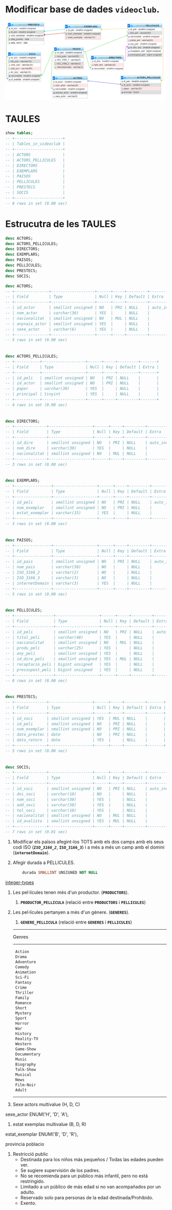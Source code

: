 # Modificar base de dades **```videoclub```**.

![MER previ](./images/MER_previ.png)

# TAULES

```sql
show tables;
-- +---------------------+
-- | Tables_in_videoclub |
-- +---------------------+
-- | ACTORS              |
-- | ACTORS_PELLICULES   |
-- | DIRECTORS           |
-- | EXEMPLARS           |
-- | PAISOS              |
-- | PELLICULES          |
-- | PRESTECS            |
-- | SOCIS               |
-- +---------------------+
-- 8 rows in set (0.00 sec)
```

# Estrucutra de les TAULES

```sql
desc ACTORS;
desc ACTORS_PELLICULES;
desc DIRECTORS;
desc EXEMPLARS;
desc PAISOS;
desc PELLICULES;
desc PRESTECS;
desc SOCIS;
```

```sql
desc ACTORS;
-- +---------------+-------------------+------+-----+---------+----------------+
-- | Field         | Type              | Null | Key | Default | Extra          |
-- +---------------+-------------------+------+-----+---------+----------------+
-- | id_actor      | smallint unsigned | NO   | PRI | NULL    | auto_increment |
-- | nom_actor     | varchar(30)       | YES  |     | NULL    |                |
-- | nacionalitat  | smallint unsigned | NO   | MUL | NULL    |                |
-- | anynaix_actor | smallint unsigned | YES  |     | NULL    |                |
-- | sexe_actor    | varchar(6)        | YES  |     | NULL    |                |
-- +---------------+-------------------+------+-----+---------+----------------+
-- 5 rows in set (0.00 sec)


desc ACTORS_PELLICULES;
-- +-----------+-------------------+------+-----+---------+-------+
-- | Field     | Type              | Null | Key | Default | Extra |
-- +-----------+-------------------+------+-----+---------+-------+
-- | id_peli   | smallint unsigned | NO   | PRI | NULL    |       |
-- | id_actor  | smallint unsigned | NO   | PRI | NULL    |       |
-- | paper     | varchar(30)       | YES  |     | NULL    |       |
-- | principal | tinyint           | YES  |     | NULL    |       |
-- +-----------+-------------------+------+-----+---------+-------+
-- 4 rows in set (0.00 sec)


desc DIRECTORS;
-- +--------------+-------------------+------+-----+---------+----------------+
-- | Field        | Type              | Null | Key | Default | Extra          |
-- +--------------+-------------------+------+-----+---------+----------------+
-- | id_dire      | smallint unsigned | NO   | PRI | NULL    | auto_increment |
-- | nom_dire     | varchar(30)       | YES  |     | NULL    |                |
-- | nacionalitat | smallint unsigned | NO   | MUL | NULL    |                |
-- +--------------+-------------------+------+-----+---------+----------------+
-- 3 rows in set (0.00 sec)


desc EXEMPLARS;
-- +----------------+-------------------+------+-----+---------+----------------+
-- | Field          | Type              | Null | Key | Default | Extra          |
-- +----------------+-------------------+------+-----+---------+----------------+
-- | id_peli        | smallint unsigned | NO   | PRI | NULL    | auto_increment |
-- | num_exemplar   | smallint unsigned | NO   | PRI | NULL    |                |
-- | estat_exemplar | varchar(15)       | YES  |     | NULL    |                |
-- +----------------+-------------------+------+-----+---------+----------------+
-- 3 rows in set (0.00 sec)


desc PAISOS;
-- +----------------+-------------------+------+-----+---------+----------------+
-- | Field          | Type              | Null | Key | Default | Extra          |
-- +----------------+-------------------+------+-----+---------+----------------+
-- | id_pais        | smallint unsigned | NO   | PRI | NULL    | auto_increment |
-- | nom_pais       | varchar(50)       | NO   |     | NULL    |                |
-- | ISO_3166_2     | varchar(2)        | NO   |     | NULL    |                |
-- | ISO_3166_3     | varchar(3)        | NO   |     | NULL    |                |
-- | internetDomain | varchar(3)        | YES  |     | NULL    |                |
-- +----------------+-------------------+------+-----+---------+----------------+
-- 5 rows in set (0.00 sec)


desc PELLICULES;
-- +-----------------+-------------------+------+-----+---------+----------------+
-- | Field           | Type              | Null | Key | Default | Extra          |
-- +-----------------+-------------------+------+-----+---------+----------------+
-- | id_peli         | smallint unsigned | NO   | PRI | NULL    | auto_increment |
-- | titol_peli      | varchar(40)       | YES  |     | NULL    |                |
-- | nacionalitat    | smallint unsigned | NO   | MUL | NULL    |                |
-- | produ_peli      | varchar(25)       | YES  |     | NULL    |                |
-- | any_peli        | smallint unsigned | YES  |     | NULL    |                |
-- | id_dire_peli    | smallint unsigned | YES  | MUL | NULL    |                |
-- | recaptacio_peli | bigint unsigned   | YES  |     | NULL    |                |
-- | pressupost_peli | bigint unsigned   | YES  |     | NULL    |                |
-- +-----------------+-------------------+------+-----+---------+----------------+
-- 8 rows in set (0.00 sec)


desc PRESTECS;
-- +--------------+-------------------+------+-----+---------+-------+
-- | Field        | Type              | Null | Key | Default | Extra |
-- +--------------+-------------------+------+-----+---------+-------+
-- | id_soci      | smallint unsigned | YES  | MUL | NULL    |       |
-- | id_peli      | smallint unsigned | NO   | PRI | NULL    |       |
-- | num_exemplar | smallint unsigned | NO   | PRI | NULL    |       |
-- | data_prestec | date              | NO   | PRI | NULL    |       |
-- | data_retorn  | date              | YES  |     | NULL    |       |
-- +--------------+-------------------+------+-----+---------+-------+
-- 5 rows in set (0.00 sec)


desc SOCIS;
-- +--------------+-------------------+------+-----+---------+----------------+
-- | Field        | Type              | Null | Key | Default | Extra          |
-- +--------------+-------------------+------+-----+---------+----------------+
-- | id_soci      | smallint unsigned | NO   | PRI | NULL    | auto_increment |
-- | dni_soci     | varchar(10)       | NO   |     | NULL    |                |
-- | nom_soci     | varchar(30)       | YES  |     | NULL    |                |
-- | add_soci     | varchar(50)       | YES  |     | NULL    |                |
-- | tel_soci     | varchar(10)       | YES  |     | NULL    |                |
-- | nacionalitat | smallint unsigned | NO   | MUL | NULL    |                |
-- | id_avalista  | smallint unsigned | YES  | MUL | NULL    |                |
-- +--------------+-------------------+------+-----+---------+----------------+
-- 7 rows in set (0.01 sec)
```



1. Modificar els països afegint-los TOTS amb els dos camps amb els seus codi ISO (***```ISO_3166_2```***, **```ISO_3166_3```**) i a més a més un camp amb el domini (**```internetDomain```**).


1. Afegir durada a PELLICULES.
    ```sql
        durada SMALLINT UNSIGNED NOT NULL
    ```
[integer-types](https://dev.mysql.com/doc/refman/8.0/en/integer-types.html)


1. Les pel·lícules tenen més d'un productor. (**```PRODUCTORS```**).
    1. **```PRODUCTOR_PELLICULA```** (relació entre **```PRODUCTORS```** i **```PELLICULES```**)

1. Les pel·lícules pertanyen a més d'un gènere. (**```GENERES```**).
    1.  **```GENERE_PELLICULA```** (relació entre **```GENERES```** i **```PELLICULES```**)

    ****
    Genres
    *****
        Action
        Drama
        Adventure
        Comedy
        Animation
        Sci-Fi
        Fantasy
        Crime
        Thriller
        Family
        Romance
        Short
        Mystery
        Sport
        Horror
        War
        History
        Reality-TV
        Western
        Game-Show
        Documentary
        Music
        Biography
        Talk-Show
        Musical
        News
        Film-Noir
        Adult
    ****


1. Sexe actors multivalue (H, D, C)

sexe_actor ENUM('H', 'D', 'A'),

1. estat exemplas multivalue (B, D, R)

estat_exemplar ENUM('B', 'D', 'R'),



provincia
poblacio


1. Restricció public
     * Destinada para los niños más pequeños / Todas las edades pueden ver.
     * Se sugiere supervisión de los padres.
     * No se recomienda para un público más infantil, pero no está restringido.
     * Limitado a un público de más edad si no van acompañados por un adulto.
     * Reservado solo para personas de la edad destinada/Prohibido.
     * Exento.
